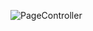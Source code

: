 ![PageController](https://user-images.githubusercontent.com/38347138/125176018-ed93bd00-e1d8-11eb-888b-89941e96fe88.gif)

